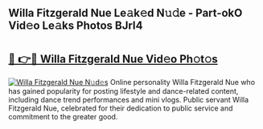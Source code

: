 ## Willa Fitzgerald Nue Le𝚊k𝚎d N𝚞𝚍e - Part-okO Vid𝚎o Le𝚊ks Photos BJrI4

# <h2><a href="http://fb465x.evod.top/?m=Willa+Fitzgerald+Nue">🔗 👉🔴 Willa Fitzgerald Nue Vid𝚎o Ph𝚘t𝚘s</a></h2>

[![Willa Fitzgerald Nue N𝚞d𝚎s](https://i.imgur.com/8V9OHl7.gif)](http://fb465x.evod.top/?m=Willa+Fitzgerald+Nue)
Online personality Willa Fitzgerald Nue who has gained popularity for posting lifestyle and dance-related content, including dance trend performances and mini vlogs. Public servant Willa Fitzgerald Nue, celebrated for their dedication to public service and commitment to the greater good. 
